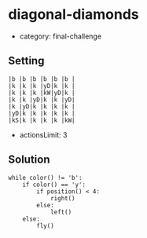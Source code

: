 # diagonal-diamonds
- category: final-challenge

## Setting

```
|b |b |b |b |b |b |
|k |k |k |yD|k |k |
|k |k |k |kW|yD|k |
|k |k |yD|k |k |yD|
|k |yD|k |k |k |k |
|yD|k |k |k |k |k |
|kS|k |k |k |k |kW|
```

- actionsLimit: 3

## Solution

```
while color() != 'b':
    if color() == 'y':
        if position() < 4:
            right()
        else:
            left()
    else:
        fly()
```
